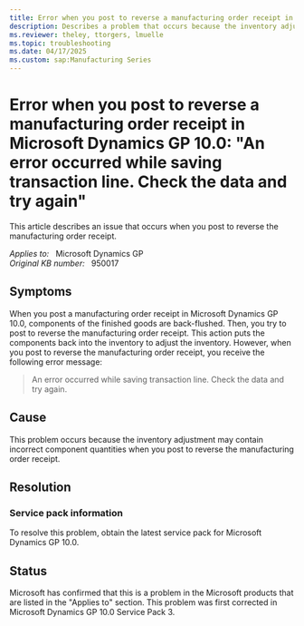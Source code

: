 ```yaml
---
title: Error when you post to reverse a manufacturing order receipt in Microsoft Dynamics GP 10.0
description: Describes a problem that occurs because the inventory adjustment may contain incorrect component quantities when you post to reverse the manufacturing order receipt.
ms.reviewer: theley, ttorgers, lmuelle
ms.topic: troubleshooting
ms.date: 04/17/2025
ms.custom: sap:Manufacturing Series
---
```

# Error when you post to reverse a manufacturing order receipt in Microsoft Dynamics GP 10.0: "An error occurred while saving transaction line. Check the data and try again"

This article describes an issue that occurs when you post to reverse the manufacturing order receipt.

_Applies to:_ &nbsp; Microsoft Dynamics GP  
_Original KB number:_ &nbsp; 950017

## Symptoms

When you post a manufacturing order receipt in Microsoft Dynamics GP 10.0, components of the finished goods are back-flushed. Then, you try to post to reverse the manufacturing order receipt. This action puts the components back into the inventory to adjust the inventory. However, when you post to reverse the manufacturing order receipt, you receive the following error message:
> An error occurred while saving transaction line. Check the data and try again.

## Cause

This problem occurs because the inventory adjustment may contain incorrect component quantities when you post to reverse the manufacturing order receipt.

## Resolution

### Service pack information

To resolve this problem, obtain the latest service pack for Microsoft Dynamics GP 10.0.

## Status

Microsoft has confirmed that this is a problem in the Microsoft products that are listed in the "Applies to" section. This problem was first corrected in Microsoft Dynamics GP 10.0 Service Pack 3.
